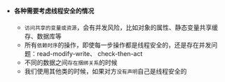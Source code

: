 - #### 各种需要考虑线程安全的情况

  - `访问共享的变量或资源`，会有并发风险，比如对象的属性、静态变量共享缓存、数据库等
  - 所有`依赖时序`的操作，即使每一步操作都是线程安全的，还是存在并发问题：read-modify-write、 check-then-act
  - 不同的数据之间`存在捆绑关系`的时候
  - 我们使用其他类的时候，如果对方`没有声明`自己是线程安全的